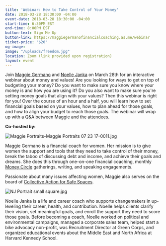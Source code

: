 ```yaml
---
title: 'Webinar: How to Take Control of Your Money'
date: 2018-03-28 18:30:00 -04:00
event-date: 2018-03-28 18:30:00 -04:00
start-time: 6:30PM EST
end-time: 8:00PM EST
button-text: Sign Me Up
button-link: https://maggiegermanofinancialcoaching.as.me/webinar
ticket-price: "$20"
og-image: 
image: "/uploads/freedom.jpg"
location: Zoom (link provided upon registration)
layout: event
---
```


Join [Maggie Germano](http://maggiegermano.com/) and [Noelle Janka](http://www.noellejanka.com/) on March 28th for an interactive webinar about money and values! Are you looking for ways to get on top of budgeting your money? Do you want to make sure you know where your money is and how you are using it? Do you also want to make sure you're setting money goals that align with your values? Then this webinar is right for you! Over the course of an hour and a half, you will learn how to set financial goals based on your values, how to plan ahead for those goals, and how to align your budget to reach those goals. The webinar will wrap up with a Q&A between Maggie and the attendees.

**Co-hosted by:**

![Maggie Portraits-Maggie Portraits 07 23 17-0011.jpg](/uploads/Maggie%20Portraits-Maggie%20Portraits%2007%2023%2017-0011.jpg)

Maggie Germano is a financial coach for women. Her mission is to give women the support and tools that they need to take control of their money, break the taboo of discussing debt and income, and achieve their goals and dreams. She does this through one-on-one financial coaching, monthly [Money Circle](https://www.maggiegermano.com/moneycircle/) gatherings, writing, and speaking engagements.

Passionate about many issues affecting women, Maggie also serves on the board of [Collective Action for Safe Spaces](http://www.collectiveactiondc.org/).

![NJ Portrait small square.jpg](/uploads/NJ%20Portrait%20small%20square.jpg)

Noelle Janka is a life and career coach who supports changemakers in up-leveling their career, health, and contribution. Noelle helps clients clarify their vision, set meaningful goals, and enroll the support they need to score those goals. Before becoming a coach, Noelle worked on political and environmental campaigns, managed a corporate sales team, helped start a bike advocacy non-profit, was Recruitment Director at Green Corps, and organized educational events about the Middle East and North Africa at Harvard Kennedy School.